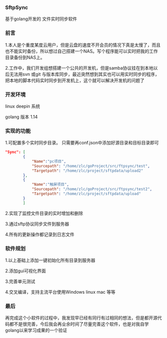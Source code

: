 ### SftpSync 
基于golang开发的 文件实时同步软件

### 前言
1.本人是个重度某度云用户，但是云盘的速度不开会员的情况下真是太慢了，而且也不能实时备份，所以想过自己搭建一个NAS。写个程序能可以实时把我的工作目录备份到NAS上。

2.工作中，我们开发组想搭建一个公共的开发机，但是samba协议挂在到本地以后无法用svn 或git 与版本库同步，最近突然想到其实也可以用实时同步的程序，把本地的脚本代码实时同步到开发机上，这个就可以解决开发机的问题了


### 开发环境
linux deepin 系统

golang 版本  1.14


### 实现的功能
1.可配置多个实时同步目录。
只需要再conf.json中添加好源目录和目标目录即可
```json
"Sync": [
        {
            "Name":"pc项目",
            "Sourcepath": "/home/zlc/goProject/src/ftpsync/test",
            "Targetpath": "/home/zlc/project/sftpdata/upload2"
        },
        {
            "Name":"触屏项目",
            "Sourcepath": "/home/zlc/goProject/src/ftpsync/test2",
            "Targetpath": "/home/zlc/project/sftpdata/upload"
        }
        ]
```
2.实现了监控文件目录的实时增加和删除

3.通过sftp协议同步文件到服务器

4.所有的更新操作都记录到日志文件

### 软件规划
1.以上基础上添加一键初始化所有目录到服务器

2.添加gui可视化界面

3.完善单元测试

4.交叉编译，支持主流平台使用Windows linux mac  等等

### 最后
再完成这个小软件的过程中，我发现早已经有同行有过相同的想法，但是都开源代码都不是很完善，今后我会再业余时间了尽量完善这个软件，也是对我自学golang以来学习成果的一个验证